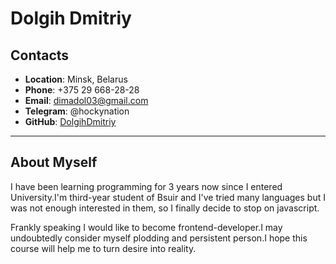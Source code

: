 # **Dolgih Dmitriy**

## **Contacts**
 * **Location**: Minsk, Belarus
 * **Phone**: +375 29 668-28-28
 * **Email**: dimadol03@gmail.com
 * **Telegram**: @hockynation
 * **GitHub**: [DolgihDmitriy](https://github.com/DolgihDmitriy)

 ---

## __About Myself__
I have been learning programming for 3 years now since I entered University.I'm third-year student of Bsuir and I've tried many languages but I was not enough interested in them, so I finally decide to stop on javascript.

Frankly speaking I would like to become frontend-developer.I may undoubtedly consider myself plodding and persistent person.I hope this course will help me to turn desire into reality.